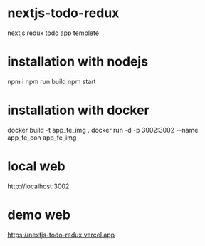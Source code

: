 # nextjs-todo-redux
nextjs redux todo app templete


# installation with nodejs
npm i
npm run build
npm start

# installation with docker
docker build -t app_fe_img .
docker run -d -p 3002:3002 --name app_fe_con app_fe_img


# local web
http://localhost:3002   

# demo web
https://nextjs-todo-redux.vercel.app
